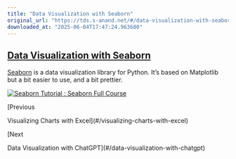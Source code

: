 ```yaml
---
title: "Data Visualization with Seaborn"
original_url: "https://tds.s-anand.net/#/data-visualization-with-seaborn?id=data-visualization-with-seaborn"
downloaded_at: "2025-06-04T17:47:24.963680"
---
```


[Data Visualization with Seaborn](#/data-visualization-with-seaborn?id=data-visualization-with-seaborn)
-------------------------------------------------------------------------------------------------------

[Seaborn](https://seaborn.pydata.org/) is a data visualization library for Python. It’s based on Matplotlib but a bit easier to use, and a bit prettier.

[![Seaborn Tutorial : Seaborn Full Course](https://i.ytimg.com/vi_webp/6GUZXDef2U0/sddefault.webp)](https://youtu.be/6GUZXDef2U0)

[Previous

Visualizing Charts with Excel](#/visualizing-charts-with-excel)

[Next

Data Visualization with ChatGPT](#/data-visualization-with-chatgpt)